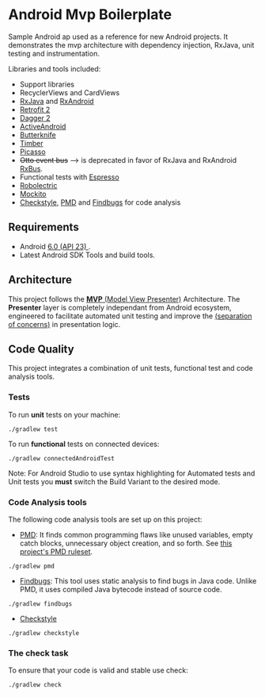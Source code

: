 # Android Mvp Boilerplate

Sample Android ap used as a reference for new Android projects. It demonstrates the mvp architecture with dependency injection, RxJava, unit testing and instrumentation.

Libraries and tools included:

- Support libraries
- RecyclerViews and CardViews 
- [RxJava](https://github.com/ReactiveX/RxJava) and [RxAndroid](https://github.com/ReactiveX/RxAndroid) 
- [Retrofit 2](http://square.github.io/retrofit/)
- [Dagger 2](http://google.github.io/dagger/)
- [ActiveAndroid](https://github.com/pardom/ActiveAndroid/wiki/Getting-started)
- [Butterknife](https://github.com/JakeWharton/butterknife)
- [Timber](https://github.com/JakeWharton/timber)
- [Picasso](http://square.github.io/picasso/)
- <del>Otto event bus</del> --> is deprecated in favor of RxJava and RxAndroid [RxBus](http://nerds.weddingpartyapp.com/tech/2014/12/24/implementing-an-event-bus-with-rxjava-rxbus/).
- Functional tests with [Espresso](https://code.google.com/p/android-test-kit/wiki/Espresso)
- [Robolectric](http://robolectric.org/)
- [Mockito](http://mockito.org/)
- [Checkstyle](http://checkstyle.sourceforge.net/), [PMD](https://pmd.github.io/) and [Findbugs](http://findbugs.sourceforge.net/) for code analysis

## Requirements
- Android [6.0 (API 23) ](http://developer.android.com/tools/revisions/platforms.html#6.0).
- Latest Android SDK Tools and build tools.

## Architecture
This project follows the [**MVP** (Model View Presenter)](https://en.wikipedia.org/wiki/Model%E2%80%93view%E2%80%93presenter) Architecture.
The **Presenter** layer is completely independant from Android ecosystem, engineered to facilitate automated unit testing and improve the [(separation of concerns)](https://en.wikipedia.org/wiki/Separation_of_concerns) in presentation logic.

## Code Quality

This project integrates a combination of unit tests, functional test and code analysis tools. 

### Tests

To run **unit** tests on your machine:

``` 
./gradlew test
``` 

To run **functional** tests on connected devices:

``` 
./gradlew connectedAndroidTest
``` 

Note: For Android Studio to use syntax highlighting for Automated tests and Unit tests you **must** switch the Build Variant to the desired mode.

### Code Analysis tools 

The following code analysis tools are set up on this project:

* [PMD](https://pmd.github.io/): It finds common programming flaws like unused variables, empty catch blocks, unnecessary object creation, and so forth. See [this project's PMD ruleset](config/quality/pmd/pmd-ruleset.xml).

``` 
./gradlew pmd
```

* [Findbugs](http://findbugs.sourceforge.net/): This tool uses static analysis to find bugs in Java code. Unlike PMD, it uses compiled Java bytecode instead of source code.

```
./gradlew findbugs
```

* [Checkstyle](http://checkstyle.sourceforge.net/)

```
./gradlew checkstyle
```

### The check task

To ensure that your code is valid and stable use check: 

```
./gradlew check
```
